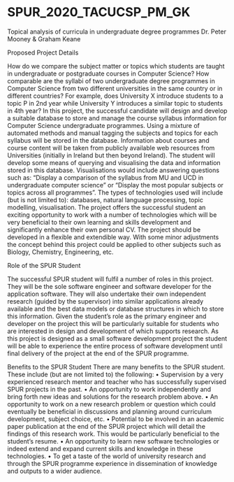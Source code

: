 # SPUR_2020_TACUCSP_PM_GK
 
Topical analysis of curricula in undergraduate degree programmes
Dr. Peter Mooney & Graham Keane

Proposed Project Details

How do we compare the subject matter or topics which students are taught in undergraduate or 
postgraduate courses in Computer Science? How comparable are the syllabi of two undergraduate 
degree programmes in Computer Science from two different universities in the same country or 
in different countries? For example, does University X introduce students to a topic P in 2nd 
year while University Y introduces a similar topic to students in 4th year? In this project, 
the successful candidate will design and develop a suitable database to store and manage the 
course syllabus information for Computer Science undergraduate programmes. Using a mixture of 
automated methods and manual tagging the subjects and topics for each syllabus will be stored 
in the database. Information about courses and course content will be taken from publicly 
available web resources from Universities (initially in Ireland but then beyond Ireland). 
The student will develop some means of querying and visualising the data and information stored
in this database. Visualisations would include answering questions such as: “Display a comparison 
of the syllabus from MU and UCD in undergraduate computer science” or “Display the most popular 
subjects or topics across all programmes”. The types of technologies used will include (but is 
not limited to): databases, natural language processing, topic modelling, visualisation. 
The project offers the successful student an exciting opportunity to work with a number of 
technologies which will be very beneficial to their own learning and skills development and 
significantly enhance their own personal CV. The project should be developed in a flexible and 
extendible way. With some minor adjustments the concept behind this project could be applied to 
other subjects such as Biology, Chemistry, Engineering, etc.

Role of the SPUR Student

The successful SPUR student will fulfil a number of roles in this project. They will be the sole
software engineer and software developer for the application software. They will also
undertake their own independent research (guided by the supervisor) into similar applications
already available and the best data models or database structures in which to store this
information. Given the student’s role as the primary engineer and developer on the project
this will be particularly suitable for students who are interested in design and development of
which supports research.
As this project is designed as a small software development project the student will be able to
experience the entire process of software development until final delivery of the project at the
end of the SPUR programme.

Benefits to the SPUR Student
There are many benefits to the SPUR student. These include (but are not limited to) the
following:
• Supervision by a very experienced research mentor and teacher who has successfully
supervised SPUR projects in the past.
• An opportunity to work independently and bring forth new ideas and solutions for the
research problem above.
• An opportunity to work on a new research problem or question which could eventually
be beneficial in discussions and planning around curriculum development, subject
choice, etc.
• Potential to be involved in an academic paper publication at the end of the SPUR project
which will detail the findings of this research work. This would be particularly beneficial
to the student’s resume.
• An opportunity to learn new software technologies or indeed extend and expand current
skills and knowledge in these technologies.
• To get a taste of the world of university research and through the SPUR programme
experience in dissemination of knowledge and outputs to a wider audience.
